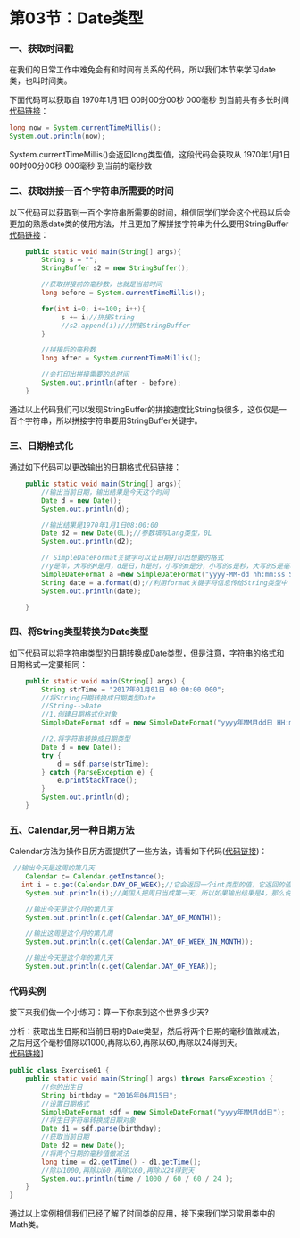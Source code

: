 # 第03节：Date类型

### 一、获取时间戳

在我们的日常工作中难免会有和时间有关系的代码，所以我们本节来学习date类，也叫时间类。  

下面代码可以获取自 1970年1月1日 00时00分00秒 000毫秒 到当前共有多长时间[代码链接](https://github.com/xiaozhoulee/java-examples/blob/master/06-%E5%B8%B8%E7%94%A8%E7%B1%BB/%E7%AC%AC03%E8%8A%82%EF%BC%9ADate%E7%B1%BB/Date/DateTest01.java)：  

``` java
long now = System.currentTimeMillis(); 
System.out.println(now);
```
System.currentTimeMillis()会返回long类型值，这段代码会获取从 1970年1月1日 00时00分00秒 000毫秒 到当前的毫秒数  

### 二、获取拼接一百个字符串所需要的时间
以下代码可以获取到一百个字符串所需要的时间，相信同学们学会这个代码以后会更加的熟悉date类的使用方法，并且更加了解拼接字符串为什么要用StringBuffer[代码链接](https://github.com/xiaozhoulee/java-examples/blob/master/06-%E5%B8%B8%E7%94%A8%E7%B1%BB/%E7%AC%AC03%E8%8A%82%EF%BC%9ADate%E7%B1%BB/Date/DateTest01.java)：  
``` java
    public static void main(String[] args){
        String s = "";
        StringBuffer s2 = new StringBuffer();

        //获取拼接前的毫秒数，也就是当前时间
        long before = System.currentTimeMillis();

        for(int i=0; i<=100; i++){
             s += i;//拼接String
             //s2.append(i);//拼接StringBuffer
        }

        //拼接后的毫秒数
        long after = System.currentTimeMillis();

        //会打印出拼接需要的总时间
        System.out.println(after - before);
    }
```
通过以上代码我们可以发现StringBuffer的拼接速度比String快很多，这仅仅是一百个字符串，所以拼接字符串要用StringBuffer关键字。

### 三、日期格式化
通过如下代码可以更改输出的日期格式[代码链接](https://github.com/xiaozhoulee/java-examples/blob/master/06-%E5%B8%B8%E7%94%A8%E7%B1%BB/%E7%AC%AC03%E8%8A%82%EF%BC%9ADate%E7%B1%BB/Date/DateTest02.java)：
``` java
    public static void main(String[] args){
        //输出当前日期，输出结果是今天这个时间
        Date d = new Date();
        System.out.println(d);

        //输出结果是1970年1月1日08:00:00
        Date d2 = new Date(0L);//参数填写Lang类型，0L
        System.out.println(d2);

        // SimpleDateFormat关键字可以让日期打印出想要的格式
        //y是年，大写的M是月，d是日，h是时，小写的m是分，小写的s是秒，大写的S是毫秒。
        SimpleDateFormat a =new SimpleDateFormat("yyyy-MM-dd hh:mm:ss SSS");
        String date = a.format(d);//利用format关键字将信息传给String类型中
        System.out.println(date);

    }
```
### 四、将String类型转换为Date类型
如下代码可以将字符串类型的日期转换成Date类型，但是注意，字符串的格式和日期格式一定要相同：  
``` java
    public static void main(String[] args) {
        String strTime = "2017年01月01日 00:00:00 000";
        //将String日期转换成日期类型Date
        //String-->Date
        //1.创建日期格式化对象
        SimpleDateFormat sdf = new SimpleDateFormat("yyyy年MM月dd日 HH:mm:ss SSS"); //格式不能随意，应该和上面的字符串格式相同。

        //2.将字符串转换成日期类型
        Date d = new Date();
        try {
            d = sdf.parse(strTime);
        } catch (ParseException e) {
            e.printStackTrace();
        }
        System.out.println(d);
    }

```
### 五、Calendar,另一种日期方法
Calendar方法为操作日历方面提供了一些方法，请看如下代码([代码链接](https://github.com/xiaozhoulee/java-examples/blob/master/06-%E5%B8%B8%E7%94%A8%E7%B1%BB/%E7%AC%AC03%E8%8A%82%EF%BC%9ADate%E7%B1%BB/Date/DateTest03.java))：  
``` java
 //输出今天是这周的第几天
    Calendar c= Calendar.getInstance();
   int i = c.get(Calendar.DAY_OF_WEEK);//它会返回一个int类型的值，它返回的值是今天是这周的第几天
    System.out.println(i);//美国人把周日当成第一天，所以如果输出结果是4，那么说明今天是星期三

    //输出今天是这个月的第几天
    System.out.println(c.get(Calendar.DAY_OF_MONTH));

    //输出这周是这个月的第几周
    System.out.println(c.get(Calendar.DAY_OF_WEEK_IN_MONTH));

    //输出今天是这个年的第几天
    System.out.println(c.get(Calendar.DAY_OF_YEAR));
```

### 代码实例
接下来我们做一个小练习：算一下你来到这个世界多少天?  

分析：获取出生日期和当前日期的Date类型，然后将两个日期的毫秒值做减法，之后用这个毫秒值除以1000,再除以60,再除以60,再除以24得到天。  
[代码链接](https://github.com/xiaozhoulee/java-examples/blob/master/06-%E5%B8%B8%E7%94%A8%E7%B1%BB/%E7%AC%AC03%E8%8A%82%EF%BC%9ADate%E7%B1%BB/Date/Exercise01.java)]
``` java
public class Exercise01 {
    public static void main(String[] args) throws ParseException {
        //你的出生日
        String birthday = "2016年06月15日";
        //设置日期格式
        SimpleDateFormat sdf = new SimpleDateFormat("yyyy年MM月dd日");
        //将生日字符串转换成日期对象
        Date d1 = sdf.parse(birthday);
        //获取当前日期
        Date d2 = new Date();
        //将两个日期的毫秒值做减法
        long time = d2.getTime() - d1.getTime();
        //除以1000,再除以60,再除以60,再除以24得到天
        System.out.println(time / 1000 / 60 / 60 / 24 );
    }
}
```
通过以上实例相信我们已经了解了时间类的应用，接下来我们学习常用类中的Math类。